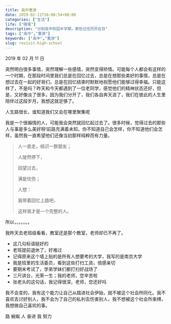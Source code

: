 ```yaml
---
title: 高中重游
date: 2019-02-11T16:08:54+08:00
categories: ["生活"]
life: ["随笔"]
description: "分别高中校园半学期，那些过往历历在目"
tags: ["高中","重游"]
keywords: ["高中","重游"]
slug: revisit-high-school
---
```


2019 年 02 月 11 日

突然明白很多事情，突然理解一些感情，突然变得矫情。可能每个人都会有这样的一个时期，在那段时间里我们总是在回忆过去，总是在想那些美好的事情，总是在想过去在一起的好哥们，总是在回忆结束时默默地祝愿他们能够过得幸福。只能这样了，不是吗？昨天和今天都遇到了一位老同学，感觉他们的精神状态还好，但是，又好像淡了很多。因为我们分开了，我们各自奔天涯了，我们在彼此的人生里陪伴过这段岁月，我想这就足够了。

人生路很长，谁知道我们又会在哪里聚集呢

我是一个很煽情的人，可能我会突然就回忆起过去了。很多时候，觉得过去的那些人与事是多么美好呀!前路充满着未知，你不知道自己会怎样，你不知道他们会怎样，虽然我一直希望他们还像当初那样纯粹而有力量。

> 人一直走，结识一群朋友；
>
> 人陡然停下，
>
> 回望过去，
>
> 满是忧伤；
>
> 人想：
>
> 我带着回忆上路吧，
>
> 这样我才是一个完整的人。

所以，。。。。。。

我昨天去老班级看看，教室还是那个教室，老师却已不再了。

- 这几句标语挺好的
- 老班提前退休了，好难过
- 记得原来这个墙上贴的是所有人想要考的大学，我写的是南京大学
- 我是班里的生活委员，看到这些打扫工具，倍感亲切
- 要期末考试了，学弟学妹们都打扫好战场了
- 三尺讲台，光荣一生；我的老师，您辛苦啦
- 张老头的这句话，我记得很深，老师，您还好吗

我不会变的，我有这个能力让自己从踏进社会伊始，就不被这个社会所同化。我不喜欢去讨好别人，我不会为了自己的私利去伤害别人，我不想被这个社会所束缚，我想做自己喜欢的事。

路   蜿蜒   人   奋进   我   努力
